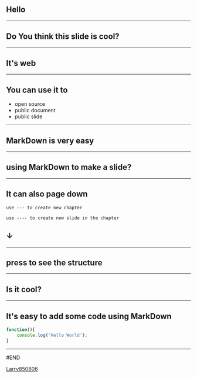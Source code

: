## Hello

---

## Do You think this slide is cool?

---

## It's web

---

## You can use it to
- open source
- public document
- public slide

---

## MarkDown is very easy

---

## using MarkDown to make a slide?

---

## It can also page down
```
use --- to create new chapter
```
```
use ---- to create new slide in the chapter
```
## ↓
----
## press <ESC> to see the structure
----
## Is it cool?

---

## It's easy to add some code using MarkDown
```js
function(){
    console.log('Hello World');
}
```

---

#END

[Larry850806](https://github.com/Larry850806)

